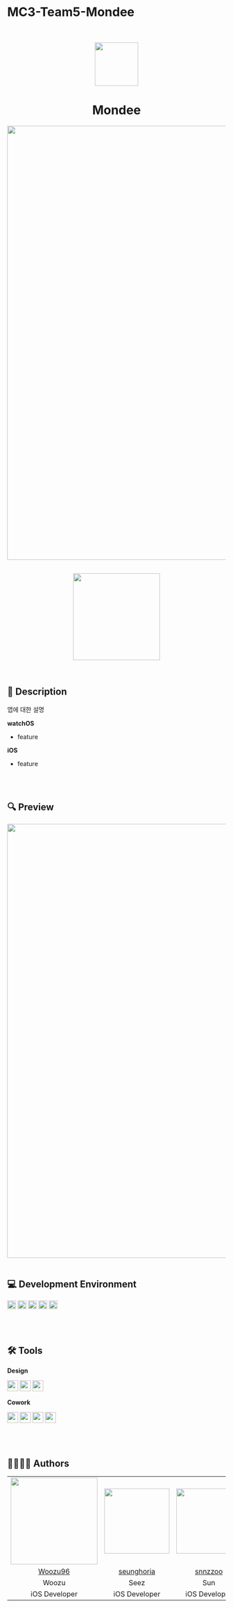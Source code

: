 # MC3-Team5-Mondee


<br>

<br>

<div align="center">
<img width = "100" src="https://github-production-user-asset-6210df.s3.amazonaws.com/120548537/258163699-88d62ea2-49e4-40f8-974c-544ff171e435.png">

# Mondee
</div>

<div align="center">
<img width = "1000" src="https://github.com/DeveloperAcademy-POSTECH/MC3-Team5-Mondee/assets/120548537/6304901d-f78d-4ff7-920c-e27a8ae7a9b1">

<br>

<br>

[<img width = "200" src="https://github-production-user-asset-6210df.s3.amazonaws.com/120548537/251533420-0eb9b31b-8203-48b7-8dcd-3725a8c9da49.png">](https://testflight.apple.com/join/ZXEDYYZ9)
  
</div>

<br>

## 📑 Description
  
앱에 대한 설명
  
**watchOS**  
- feature

**iOS**
- feature

<br>

<br>
  
## 🔍 Preview
<img width = "1000" src="https://github.com/hyunjuntyler/readme-templates/assets/120548537/764b9b1a-6d17-4b65-afae-0d31a320e4b3">
<br>

<br>

## 💻 Development Environment

<img height="20" src="https://img.shields.io/badge/iOS-16.1+-lightgray"> <img height="20" src="https://img.shields.io/badge/watchOS-9.4+-lightgray"> <img height="20" src="https://img.shields.io/badge/Xcode-14.3.1-skyblue">  <img height="20" src="https://img.shields.io/badge/Swift-5.7.1-orange"> <img height="20" src="https://img.shields.io/badge/Platform-iOS | watchOS-lightgreen"> 

<br>

<br>
  
## 🛠️ Tools
**Design**  
  
<img height="25" src="https://img.shields.io/badge/Sketch-F7B500?style=flat-square&logo=Sketch&logoColor=white"/>  <img height="25" src="https://img.shields.io/badge/Figma-F24E1E?style=flat-square&logo=Figma&logoColor=white"/>
<img height="25" src="https://img.shields.io/badge/Blender-F5792A?style=flat-square&logo=Blender&logoColor=white"/>

**Cowork**  

<img height="25" src="https://img.shields.io/badge/GitHub-181717?style=flat-square&logo=GitHub&logoColor=white"/>  <img height="25" src="https://img.shields.io/badge/Notion-FFFFFF?style=flat-square&logo=Notion&logoColor=black"/>  <img height="25" src="https://img.shields.io/badge/Miro-F2CA02?style=flat-square&logo=Miro&logoColor=black"/>
<img height="25" src="https://img.shields.io/badge/Figma-F24E1E?style=flat-square&logo=Figma&logoColor=white"/>  

<br>

<br>

## 👩‍💻🧑‍💻 Authors

<table>
  <tr align=center>
    <td><img width = "200" src="https://github.com/DeveloperAcademy-POSTECH/MC3-Team5-Mondee/assets/120548537/7df2550f-fd78-4195-a315-e1853b4624f4"></td>
    <td><img width = "150" src="https://github.com/DeveloperAcademy-POSTECH/MC3-Team5-Mondee/assets/120548537/76c4b482-4831-49e7-8396-751366345dc1"></td>
    <td><img width = "150" src="https://github.com/DeveloperAcademy-POSTECH/MC3-Team5-Mondee/assets/120548537/c9d07315-8a36-46b7-ba8c-790365d74046"></td>
    <td><img width = "200" src="https://github.com/DeveloperAcademy-POSTECH/MC3-Team5-Mondee/assets/120548537/cfd342c1-5eee-4e0c-9d8f-0a2953daa070"></td>
    <td><img width = "150" src="https://github.com/DeveloperAcademy-POSTECH/MC3-Team5-Mondee/assets/120548537/934ee4bd-6188-4864-aace-931e98d13f46"></td>
    <td><img width = "150" src="https://github.com/DeveloperAcademy-POSTECH/MC3-Team5-Mondee/assets/120548537/613b7c73-4725-49d8-b455-667c3cbd5f88"></td>
  <tr align=center>
    <td><A href="https://github.com/Woozu96">Woozu96</A></td>
    <td><A href="https://github.com/seunghoria">seunghoria</A></td>
    <td><A href="https://github.com/snnzzoo">snnzzoo</A></td>
    <td><A href="https://github.com/bulmang">bulmang</A></td>
    <td><A href="https://github.com/hyunjuntyler">hyunjuntyler</A></td>
    <td><A href="https://github.com/shine-jung">shine-jung</A></td>
  </tr>
    <tr align=center>
    <td>Woozu</td>
    <td>Seez</td>
    <td>Sun</td>
    <td>Bulmang</td>
    <td>Tyler</td>
    <td>Peter</td>
  </tr>
  <tr align=center>
    <td>iOS Developer</td>
    <td>iOS Developer</td>
    <td>iOS Developer</td>
    <td>iOS Developer</td>
    <td>iOS Developer</td>
    <td>iOS Developer</td>
  </tr>
</table>

